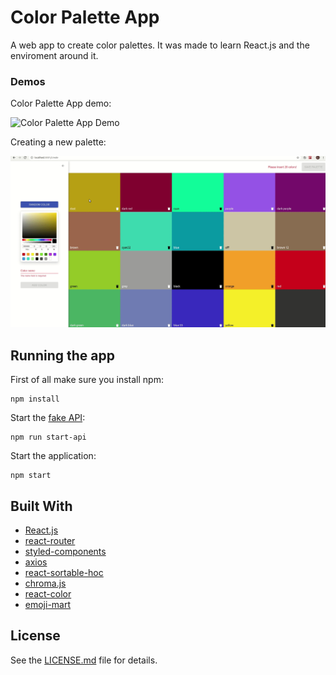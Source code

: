 # Color Palette App

A web app to create color palettes. It was made to learn React.js and the enviroment around it. 

### Demos

Color Palette App demo:

![Color Palette App Demo](demo/color-app-1.gif)

Creating a new palette:

![Creating a new palette](demo/color-app-2.gif)

## Running the app

First of all make sure you install npm:

```
npm install
```
Start the [fake API](https://github.com/typicode/json-server):


```
npm run start-api
```

Start the application:


```
npm start
```

## Built With

* [React.js](https://reactjs.org/)
* [react-router](https://reacttraining.com/react-router/web/guides/quick-start)
* [styled-components](https://github.com/styled-components/styled-components)
* [axios](https://github.com/axios/axios)
* [react-sortable-hoc](https://github.com/clauderic/react-sortable-hoc)
* [chroma.js](https://github.com/gka/chroma.js/)
* [react-color](https://casesandberg.github.io/react-color/)
* [emoji-mart](https://github.com/missive/emoji-mart)

## License

See the [LICENSE.md](LICENSE) file for details.
